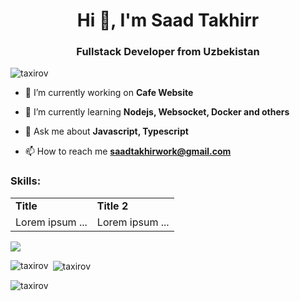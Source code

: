 

<h1 align="center">Hi 👋, I'm Saad Takhirr</h1>
<h3 align="center">Fullstack Developer from Uzbekistan</h3>
<p align="left"> <img src="https://komarev.com/ghpvc/?username=taxirov&label=Profile%20views&color=0e75b6&style=flat" alt="taxirov" /> </p>

- 🔭 I’m currently working on **Cafe Website**

- 🌱 I’m currently learning **Nodejs, Websocket, Docker and others**

- 💬 Ask me about **Javascript, Typescript**

- 📫 How to reach me **saadtakhirwork@gmail.com**


<p align="left">
</p>

<h3 align="left">Skills:</h3>
<table border="0">
 <tr>
    <td><b>Title</b></td>
    <td><b>Title 2</b></td>
 </tr>
 <tr>
    <td>Lorem ipsum ...</td>
    <td>Lorem ipsum ...</td>
 </tr>
</table>
<p align="left" s>
  <a href="https://skillicons.dev">
    <img src="https://skillicons.dev/icons?i=git,kubernetes,docker,c,vim" />
  </a>
</p>

<p><img align="left" src="https://github-readme-stats.vercel.app/api/top-langs?username=taxirov&show_icons=true&locale=en&layout=compact" alt="taxirov" /></p>

<p>&nbsp;<img align="center" src="https://github-readme-stats.vercel.app/api?username=taxirov&show_icons=true&locale=en" alt="taxirov" /></p><br?

<p><img align="center" src="https://github-readme-streak-stats.herokuapp.com/?user=taxirov&" alt="taxirov" /></p>
